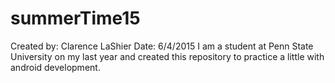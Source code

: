 # summerTime15
Created by: Clarence LaShier
Date: 6/4/2015
I am a student at Penn State University on my last year and created this repository to practice a little with android development.
